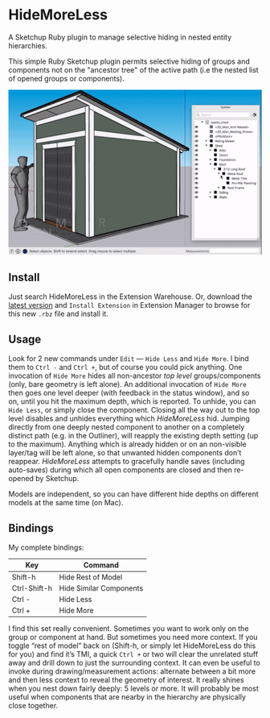 # HideMoreLess
A Sketchup Ruby plugin to manage selective hiding in nested entity hierarchies.

This simple Ruby Sketchup plugin permits selective hiding of groups and components not on the "ancestor tree" of the active path (i.e the nested list of opened groups or components).

![](hidemoreless.gif)

## Install

Just search HideMoreLess in the Extension Warehouse. Or, download the [latest version](https://github.com/jdtsmith/hidemoreless/releases/latest) and `Install Extension` in Extension Manager to browse for this new `.rbz` file and install it.

## Usage

Look for 2 new commands under `Edit` — `Hide Less` and `Hide More`. I bind them to `Ctrl -` and `Ctrl +`, but of course you could pick anything.  One invocation of `Hide More` hides all non-ancestor _top level_ groups/components (only, bare geometry is left alone). An additional invocation of `Hide More` then goes one level deeper (with feedback in the status window), and so on, until you hit the maximum depth, which is reported.
To unhide, you can `Hide Less`, or simply close the component. Closing all the way out to the top level disables and unhides everything which _HideMoreLess_ hid.  Jumping directly from one deeply nested component to another on a completely distinct path (e.g. in the Outliner), will reapply the existing depth setting (up to the maximum).  Anything which is already hidden or on an non-visible layer/tag will be left alone, so that unwanted hidden components don’t reappear.  _HideMoreLess_ attempts to gracefully handle saves (including auto-saves) during which all open components are closed and then re-opened by Sketchup. 

Models are independent, so you can have different hide depths on different models at the same time (on Mac).


## Bindings

My complete bindings:


| Key        | Command |
| ------------------- | ------------- |
| Shift-h | Hide Rest of Model |
| Ctrl-Shift-h | Hide Similar Components |
| Ctrl - | Hide Less |
| Ctrl + | Hide More |


I find this set really convenient. Sometimes you want to work only on the group or component at hand. But sometimes you need more context. If you toggle “rest of model” back on (Shift-h, or simply let HideMoreLess do this for you) and find it’s TMI, a quick `Ctrl +` or two will clear the unrelated stuff away and drill down to just the surrounding context. It can even be useful to invoke during drawing/measurement actions: alternate between a bit more and then less context to reveal the geometry of interest. It really shines when you nest down fairly deeply: 5 levels or more. It will probably be most useful when components that are nearby in the hierarchy are physically close together.
